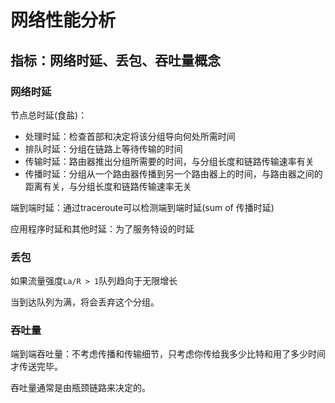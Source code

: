 # 网络性能分析

## 指标：网络时延、丢包、吞吐量概念





### 网络时延

节点总时延(食盐)：

+ 处理时延：检查首部和决定将该分组导向何处所需时间
+ 排队时延：分组在链路上等待传输的时间
+ 传输时延：路由器推出分组所需要的时间，与分组长度和链路传输速率有关
+ 传播时延：分组从一个路由器传播到另一个路由器上的时间，与路由器之间的距离有关，与分组长度和链路传输速率无关



端到端时延：通过traceroute可以检测端到端时延(sum of 传播时延)



应用程序时延和其他时延：为了服务特设的时延



### 丢包

如果流量强度`La/R > 1`队列趋向于无限增长



当到达队列为满，将会丢弃这个分组。





### 吞吐量

端到端吞吐量：不考虑传播和传输细节，只考虑你传给我多少比特和用了多少时间才传送完毕。

吞吐量通常是由瓶颈链路来决定的。